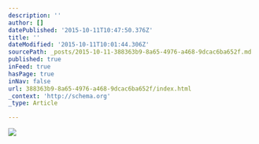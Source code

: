 ```yaml
---
description: ''
author: []
datePublished: '2015-10-11T10:47:50.376Z'
title: ''
dateModified: '2015-10-11T10:01:44.306Z'
sourcePath: _posts/2015-10-11-388363b9-8a65-4976-a468-9dcac6ba652f.md
published: true
inFeed: true
hasPage: true
inNav: false
url: 388363b9-8a65-4976-a468-9dcac6ba652f/index.html
_context: 'http://schema.org'
_type: Article

---
```

![](https://the-grid-user-content.s3-us-west-2.amazonaws.com/ad6692ad-6980-4e0e-b450-01e456bf23a8.png)